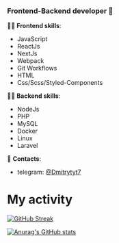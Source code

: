 ### Frontend-Backend developer 👋


👨‍💻 **Frontend skills**:
- JavaScript
- ReactJs
- NextJs
- Webpack
- Git Workflows
- HTML
- Css/Scss/Styled-Components

👨‍💻 **Backend skills**: 
- NodeJs
- PHP
- MySQL
- Docker
- Linux
- Laravel

📩 **Contacts**: 
- telegram: [@Dmitrytyt7](https://t.me/Dmitrytyt7)

# My activity

[![GitHub Streak](http://github-readme-streak-stats.herokuapp.com?user=Dmitrytyt)](https://git.io/streak-stats)

[![Anurag's GitHub stats](https://github-readme-stats.vercel.app/api?username=Dmitrytyt)](https://github.com/anuraghazra/github-readme-stats)

<!--
**Dmitrytyt/Dmitrytyt** is a ✨ _special_ ✨ repository because its `README.md` (this file) appears on your GitHub profile.

Here are some ideas to get you started:

- 🔭 I’m currently working on ...
- 🌱 I’m currently learning ...
- 👯 I’m looking to collaborate on ...
- 🤔 I’m looking for help with ...
- 💬 Ask me about ...
- 📫 How to reach me: ...
- 😄 Pronouns: ...
- ⚡ Fun fact: ...
-->
